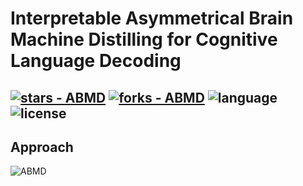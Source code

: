 # Interpretable Asymmetrical Brain Machine Distilling for Cognitive Language Decoding
[![stars - ABMD](https://img.shields.io/github/stars/AdFiFi/ABMD?style=social)](https://github.com/AdFiFi/ABMD)
[![forks - ABMD](https://img.shields.io/github/forks/AdFiFi/ABMD?style=social)](https://github.com/AdFiFi/ABMD)
![language](https://img.shields.io/github/languages/top/AdFiFi/ABMD?color=lightgrey)
![license](https://img.shields.io/github/license/AdFiFi/ABMD)
---

## Approach
![ABMD](./pictures/ABMD.png)
